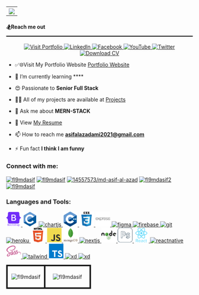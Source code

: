 <table align="center" style="border-collapse: collapse; width: 100%;">
  <tr>
    <td align="center"> 
        <img align="center" src="https://i.ibb.co/QpNZV2b/hero-dev.png=" width:1600px; height:300px; object-fit:contain;   " />
     </td>
  </tr>
</table>

<h4 align="left" style="border-bottom: 2px solid #000000; padding-bottom: 10px;"> 🏂Reach me out</h3>

<p align="center">
  <a href="https://your-portfolio-url.com" target="_blank">
    <img src="https://img.shields.io/badge/Visit_Portfolio-%23ff6b6b?style=flat-square&logo=visual-studio-code" alt="Visit Portfolio" />
  </a>
  <a href="https://www.linkedin.com/in/fl9mdasif" target="_blank">
    <img src="https://img.shields.io/badge/LinkedIn-%230077b5?style=flat-square&logo=linkedin" alt="LinkedIn" />
  </a>
  <a href="https://www.facebook.com/devmdasifofficial" target="_blank">
    <img src="https://img.shields.io/badge/Facebook-%231877f2?style=flat-square&logo=facebook" alt="Facebook" />
  </a>
  <a href="https://www.youtube.com/channel/YourYouTubeChannelID" target="_blank">
    <img src="https://img.shields.io/badge/Youtube-%23ff0000?style=flat-square&logo=youtube" alt="YouTube" />
  </a>
  <a href="https://twitter.com/Codingwithasif" target="_blank">
    <img src="https://img.shields.io/twitter/follow/Codingwithasif?style=flat-square&logo=twitter" alt="Twitter" />
  </a>
  <a href="https://drive.google.com/file/d/1jjm2I5XuvJkTG2z0_aMkQR63CuGZDJid/view?usp=drive_link" target="_blank">
    <img src="https://img.shields.io/badge/Download_CV-%230077b5?style=flat-square&logo=google-drive" alt="Download CV" />
  </a>
</p>



- ✅🌐Visit My Portfolio Website [Portfolio Website](https://md-asifs-portfolio.web.app/)

- 🌱 I’m currently learning \*\*\*\*

- 😍 Passionate to **Senior Full Stack**

- 👨‍💻 All of my projects are available at [Projects](https://github.com/fl9mdasif?tab=repositories)

- 💬 Ask me about **MERN-STACK**

- 📝 View [My Resume](https://drive.google.com/file/d/1jjm2I5XuvJkTG2z0_aMkQR63CuGZDJid/view?usp=sharing)

- 📫 How to reach me **asifalazadami2021@gmail.com**

- ⚡ Fun fact **I think I am funny**

<h3 align="left">Connect with me:</h3>
<p align="left">
<a href="https://codepen.io/fl9mdasif" target="blank"><img align="center" src="https://raw.githubusercontent.com/rahuldkjain/github-profile-readme-generator/master/src/images/icons/Social/codepen.svg" alt="fl9mdasif" height="30" width="40" /></a>
<a href="https://linkedin.com/in/fl9mdasif" target="blank"><img align="center" src="https://raw.githubusercontent.com/rahuldkjain/github-profile-readme-generator/master/src/images/icons/Social/linked-in-alt.svg" alt="fl9mdasif" height="30" width="40" /></a>
<a href="https://stackoverflow.com/users/14557573/md-asif-al-azad" target="blank"><img align="center" src="https://raw.githubusercontent.com/rahuldkjain/github-profile-readme-generator/master/src/images/icons/Social/stack-overflow.svg" alt="14557573/md-asif-al-azad" height="30" width="40" /></a>
<a href="https://fb.com/fl9mdasif2" target="blank"><img align="center" src="https://raw.githubusercontent.com/rahuldkjain/github-profile-readme-generator/master/src/images/icons/Social/facebook.svg" alt="fl9mdasif2" height="30" width="40" /></a>
<a href="https://www.hackerrank.com/fl9mdasif" target="blank"><img align="center" src="https://raw.githubusercontent.com/rahuldkjain/github-profile-readme-generator/master/src/images/icons/Social/hackerrank.svg" alt="fl9mdasif" height="30" width="40" /></a>
</p>

<h3 align="left">Languages and Tools:</h3>
<p align="left"> <a href="https://getbootstrap.com" target="_blank" rel="noreferrer"> <img src="https://raw.githubusercontent.com/devicons/devicon/master/icons/bootstrap/bootstrap-plain-wordmark.svg" alt="bootstrap" width="40" height="40"/> </a> <a href="https://www.cprogramming.com/" target="_blank" rel="noreferrer"> <img src="https://raw.githubusercontent.com/devicons/devicon/master/icons/c/c-original.svg" alt="c" width="40" height="40"/> </a> <a href="https://www.chartjs.org" target="_blank" rel="noreferrer"> <img src="https://www.chartjs.org/media/logo-title.svg" alt="chartjs" width="40" height="40"/> </a> <a href="https://www.w3schools.com/cpp/" target="_blank" rel="noreferrer"> <img src="https://raw.githubusercontent.com/devicons/devicon/master/icons/cplusplus/cplusplus-original.svg" alt="cplusplus" width="40" height="40"/> </a> <a href="https://www.w3schools.com/css/" target="_blank" rel="noreferrer"> <img src="https://raw.githubusercontent.com/devicons/devicon/master/icons/css3/css3-original-wordmark.svg" alt="css3" width="40" height="40"/> </a> <a href="https://expressjs.com" target="_blank" rel="noreferrer"> <img src="https://raw.githubusercontent.com/devicons/devicon/master/icons/express/express-original-wordmark.svg" alt="express" width="40" height="40"/> </a> <a href="https://www.figma.com/" target="_blank" rel="noreferrer"> <img src="https://www.vectorlogo.zone/logos/figma/figma-icon.svg" alt="figma" width="40" height="40"/> </a> <a href="https://firebase.google.com/" target="_blank" rel="noreferrer"> <img src="https://www.vectorlogo.zone/logos/firebase/firebase-icon.svg" alt="firebase" width="40" height="40"/> </a> <a href="https://git-scm.com/" target="_blank" rel="noreferrer"> <img src="https://www.vectorlogo.zone/logos/git-scm/git-scm-icon.svg" alt="git" width="40" height="40"/> </a>  <a href="https://heroku.com" target="_blank" rel="noreferrer"> <img src="https://www.vectorlogo.zone/logos/heroku/heroku-icon.svg" alt="heroku" width="40" height="40"/> </a> <a href="https://www.w3.org/html/" target="_blank" rel="noreferrer"> <img src="https://raw.githubusercontent.com/devicons/devicon/master/icons/html5/html5-original-wordmark.svg" alt="html5" width="40" height="40"/> </a> <a href="https://developer.mozilla.org/en-US/docs/Web/JavaScript" target="_blank" rel="noreferrer"> <img src="https://raw.githubusercontent.com/devicons/devicon/master/icons/javascript/javascript-original.svg" alt="javascript" width="40" height="40"/> </a> <a href="https://www.mongodb.com/" target="_blank" rel="noreferrer"> <img src="https://raw.githubusercontent.com/devicons/devicon/master/icons/mongodb/mongodb-original-wordmark.svg" alt="mongodb" width="40" height="40"/> </a> <a href="https://nextjs.org/" target="_blank" rel="noreferrer"> <img src="https://cdn.worldvectorlogo.com/logos/nextjs-2.svg" alt="nextjs" width="40" height="40"/> </a> <a href="https://nodejs.org" target="_blank" rel="noreferrer"> <img src="https://raw.githubusercontent.com/devicons/devicon/master/icons/nodejs/nodejs-original-wordmark.svg" alt="nodejs" width="40" height="40"/> </a> <a href="https://www.photoshop.com/en" target="_blank" rel="noreferrer"> <img src="https://raw.githubusercontent.com/devicons/devicon/master/icons/photoshop/photoshop-line.svg" alt="photoshop" width="40" height="40"/> </a> <a href="https://reactjs.org/" target="_blank" rel="noreferrer"> <img src="https://raw.githubusercontent.com/devicons/devicon/master/icons/react/react-original-wordmark.svg" alt="react" width="40" height="40"/> </a> <a href="https://reactnative.dev/" target="_blank" rel="noreferrer"> <img src="https://reactnative.dev/img/header_logo.svg" alt="reactnative" width="40" height="40"/> </a> <a href="https://sass-lang.com" target="_blank" rel="noreferrer"> <img src="https://raw.githubusercontent.com/devicons/devicon/master/icons/sass/sass-original.svg" alt="sass" width="40" height="40"/> </a> <a href="https://tailwindcss.com/" target="_blank" rel="noreferrer"> <img src="https://www.vectorlogo.zone/logos/tailwindcss/tailwindcss-icon.svg" alt="tailwind" width="40" height="40"/> </a> <a href="https://www.typescriptlang.org/" target="_blank" rel="noreferrer"> <img src="https://raw.githubusercontent.com/devicons/devicon/master/icons/typescript/typescript-original.svg" alt="typescript" width="40" height="40"/> </a> <a href="https://www.adobe.com/products/xd.html" target="_blank" rel="noreferrer"> <img src="https://cdn.worldvectorlogo.com/logos/adobe-xd.svg" alt="xd" width="40" height="40"/> </a> 
<a href="https://redux.js.org/" target="_blank" rel="noreferrer"> <img src="https://img.icons8.com/color/480/redux.png" alt="xd" width="40" height="40"/> </a></p>
<table align="center" style="border-collapse: collapse; width: 100%;">
  <tr>
    <td align="center" style="padding: 10px; border: 4px solid; border-image: url('https://raw.githubusercontent.com/your-username/your-repo/main/gradient-border.png') 30; border-image-width: 10px; border-radius: 10px;">
      <img src="https://github-readme-stats.vercel.app/api/top-langs?username=fl9mdasif&show_icons=true&locale=en&layout=compact" alt="fl9mdasif" />
    </td>
    <td align="center" style="padding: 10px; border: 4px solid; border-image: url('https://raw.githubusercontent.com/your-username/your-repo/main/gradient-border.png') 30; border-image-width: 10px; border-radius: 10px;"> 
  <img align="center" src="https://github-readme-streak-stats.herokuapp.com/?user=fl9mdasif&" alt="fl9mdasif" style="background: url('https://your-hosted-gradient-image-url'); padding: 10px; border-radius: 5px;" />
    </td>
  </tr>
</table>
